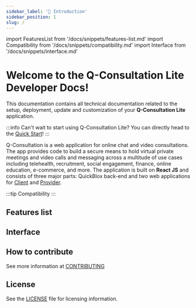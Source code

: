 ```yaml
---
sidebar_label: '👋 Introduction'
sidebar_position: 1
slug: /
---
```


import FeaturesList from '/docs/snippets/features-list.md'
import Compatibility from '/docs/snippets/compatibility.md'
import Interface from '/docs/snippets/interface.md'

# Welcome to the Q-Consultation Lite Developer Docs!

This documentation contains all technical documentation related to the setup, deployment, update and customization of your **Q-Consultation Lite** application.

:::info Can't wait to start using Q-Consultation Lite?
You can directly head to the [Quick Start](./quick-start.md)!
:::

Q-Consultation is a web application for online chat and video consultations. The app provides code to build a secure means to hold virtual private meetings and video calls and messaging across a multitude of use cases including telehealth, recruitment, social engagement, finance, online education, e-commerce, and more. The application is built on **React JS** and consists of three major parts: QuickBlox back-end and two web applications for [Client](#client-application-interface) and [Provider](#provider-application-interface).

:::tip Compatibility
<Compatibility components={props.components} />
:::

## Features list

<FeaturesList components={props.components} />

## Interface

<Interface components={props.components} />

## How to contribute

See more information at [CONTRIBUTING](/dev/contributing.md)

## License

See the [LICENSE](https://github.com/QuickBlox/q-consultation/blob/master/LICENSE) file for licensing information.
